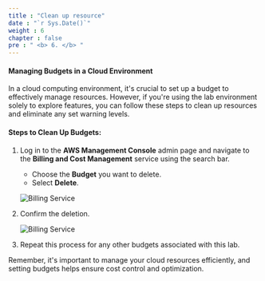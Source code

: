 ```yaml
---
title : "Clean up resource"
date : "`r Sys.Date()`"
weight : 6
chapter : false
pre : " <b> 6. </b> "
---
```


#### **Managing Budgets in a Cloud Environment**

In a cloud computing environment, it's crucial to set up a budget to effectively manage resources. However, if you're using the lab environment solely to explore features, you can follow these steps to clean up resources and eliminate any set warning levels.

#### **Steps to Clean Up Budgets:**

1. Log in to the **AWS Management Console** admin page and navigate to the **Billing and Cost Management** service using the search bar.

   - Choose the **Budget** you want to delete.
   - Select **Delete**.
   
   ![Billing Service](/images/5/0009.png?featherlight=false&width=90pc)

2. Confirm the deletion.

   ![Billing Service](/images/5/00010.png?featherlight=false&width=90pc)

3. Repeat this process for any other budgets associated with this lab.

Remember, it's important to manage your cloud resources efficiently, and setting budgets helps ensure cost control and optimization.
